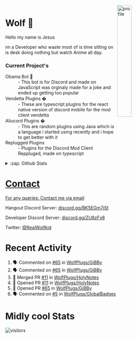 
<img align="right" alt="profile" width=30% src="https://avatars1.githubusercontent.com/u/32025746?s=460&u=b71f51a6d786a0817807f3e953f36734ac4493c7&v=4">

<h1>Wolf 🐺</h1>

<p>Hello my name is Jesus 

im a Developer who waste most of is time sitting
on is desk doing nothing but watch Anime all day.

</p>


<h3>Current Project's</h3>
<dl>
  <dt>Obama Bot 🤖</dt>
  <dd>- This bot is for Discord and made on JavaScript was orginaly made for a joke and ended up getting too popular</dd>
  
  <dt>Vendetta Plugins �</dt>
  <dd>- These are typescript plugins for the react native version of discord mobile for the mod client vendetta</dd>
  
  <dt>Aliucord Plugins �</dt>
  <dd>- This are random plugins using Java which is a language i started using recently and i hope to get better with it</dd>
  
  <dt>Replugged Plugins </dt>
  <dd>- Plugins for the Discord Mod Client Reppluged, made on typescript<dd>
</dl>

<!--<a href="https://youtube.com/c/Wolfkid">

<img src="https://img.shields.io/badge/Wolfkid%20-%23FF0000.svg?&style=for-the-badge&logo=YouTube&logoColor=white"/>
-->




<details>  
<summary>:zap: Github Stats</summary>
<a href="https://youtube.com/c/Wolfkid">
<img align="left" alt="Wolf's Github Stats" src="https://github-readme-stats.vercel.app/api?username=Wolfkid200444&show_icons=true&theme=tokyonight" />
<img align="bottom" alt="Wolf's Github Stats" src="https://github-readme-stats.vercel.app/api/top-langs/?username=Wolfkid200444&show_icons=true&theme=tokyonight"/>
  </details>

<h1>Contact</h1>
      <p>For any queries: <a href="mailto:helpwolf@gmail.com?Subject=My%20Query">Contact me via email</a></p>
      <p>Hangout Discord Server: <a href="https://discord.gg/BK5EGm7jSt">discord.gg/BK5EGm7jSt</a></p>
      <p>Developer Discord Server: <a href="https://discord.gg/ZU8zFx8">discord.gg/ZU8zFx8</a></p>
      <p>Twitter: <a href="https://twitter.com/RealWolfkid">@RealWolfkid</a></p>
     <!-- <p>My Website: <a href="https://realwolfie.ml">realwolfie.ml</a></p>
-->


  <h1> Recent Activity </h1>

<!--START_SECTION:activity-->
1. 🗣 Commented on [#65](https://github.com/WolfPlugs/GiBBy/pull/65#issuecomment-1793575244) in [WolfPlugs/GiBBy](https://github.com/WolfPlugs/GiBBy)
2. 🗣 Commented on [#65](https://github.com/WolfPlugs/GiBBy/pull/65#issuecomment-1793570302) in [WolfPlugs/GiBBy](https://github.com/WolfPlugs/GiBBy)
3. 🎉 Merged PR [#11](https://github.com/WolfPlugs/HolyNotes/pull/11) in [WolfPlugs/HolyNotes](https://github.com/WolfPlugs/HolyNotes)
4. 💪 Opened PR [#11](https://github.com/WolfPlugs/HolyNotes/pull/11) in [WolfPlugs/HolyNotes](https://github.com/WolfPlugs/HolyNotes)
5. 💪 Opened PR [#65](https://github.com/WolfPlugs/GiBBy/pull/65) in [WolfPlugs/GiBBy](https://github.com/WolfPlugs/GiBBy)
6. 🗣 Commented on [#5](https://github.com/WolfPlugs/GlobalBadges/issues/5#issuecomment-1792202918) in [WolfPlugs/GlobalBadges](https://github.com/WolfPlugs/GlobalBadges)
<!--END_SECTION:activity-->


  <h1> Midly cool Stats </h1>

  ![visitors](https://visitor-badge.laobi.icu/badge?page_id=Wolfkid200444.Wolfkid200444)
